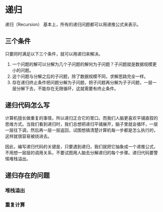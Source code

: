 # 递归

递归（Recursion）
基本上，所有的递归问题都可以用递推公式来表示。

## 三个条件

只要同时满足以下三个条件，就可以用递归来解决。

1. 一个问题的解可以分解为几个子问题的解何为子问题？子问题就是数据规模更小的问题。
2. 这个问题与分解之后的子问题，除了数据规模不同，求解思路完全一样。
3. 存在递归终止条件把问题分解为子问题，把子问题再分解为子子问题，一层一层分解下去，不能存在无限循环，这就需要有终止条件。

## 递归代码怎么写

计算机擅长做重复的事情，所以递归正合它的胃口。而我们人脑更喜欢平铺直叙的思维方式。当我们看到递归时，我们总想把递归平铺展开，脑子里就会循环，一层一层往下调，然后再一层一层返回，试图想搞清楚计算机每一步都是怎么执行的，这样就很容易被绕进去。

因此，编写递归代码的关键是，只要遇到递归，我们就把它抽象成一个递推公式，不用想一层层的调用关系，不要试图用人脑去分解递归的每个步骤。递归代码要警惕堆栈溢出。


## 递归存在的问题

### 堆栈溢出


### 重复计算
